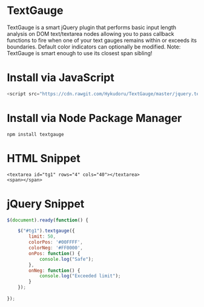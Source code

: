 # TextGauge
TextGauge is a smart jQuery plugin that performs basic input length analysis on DOM text/textarea nodes
allowing you to pass callback functions to fire when one of your text gauges
remains within or exceeds its boundaries. Default color indicators can optionally be modified.
Note: TextGauge is smart enough to use its closest span sibling!

# Install via JavaScript
```javascript
<script src="https://cdn.rawgit.com/Hykudoru/TextGauge/master/jquery.textgauge.js"></script>
```

# Install via Node Package Manager
```
npm install textgauge
```

# HTML Snippet
```
<textarea id="tg1" rows="4" cols="40"></textarea>
<span></span>
```
# jQuery Snippet
```javascript
$(document).ready(function() {

	$("#tg1").textgauge({
		limit: 50,
		colorPos: '#00FFFF',
		colorNeg: '#FF0000',
		onPos: function() {
			console.log("Safe");
		},
		onNeg: function() {
			console.log("Exceeded limit");
		}
	});
	
});
```
